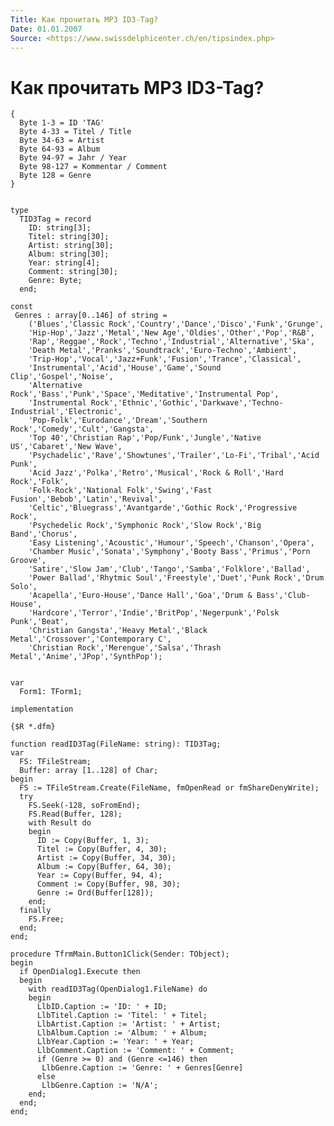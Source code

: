 ```yaml
---
Title: Как прочитать MP3 ID3-Tag?
Date: 01.01.2007
Source: <https://www.swissdelphicenter.ch/en/tipsindex.php>
---
```



Как прочитать MP3 ID3-Tag?
==========================

    { 
      Byte 1-3 = ID 'TAG' 
      Byte 4-33 = Titel / Title 
      Byte 34-63 = Artist 
      Byte 64-93 = Album 
      Byte 94-97 = Jahr / Year 
      Byte 98-127 = Kommentar / Comment 
      Byte 128 = Genre 
    } 
     
     
    type 
      TID3Tag = record 
        ID: string[3]; 
        Titel: string[30]; 
        Artist: string[30]; 
        Album: string[30]; 
        Year: string[4]; 
        Comment: string[30]; 
        Genre: Byte; 
      end; 
     
    const 
     Genres : array[0..146] of string = 
        ('Blues','Classic Rock','Country','Dance','Disco','Funk','Grunge', 
        'Hip-Hop','Jazz','Metal','New Age','Oldies','Other','Pop','R&B', 
        'Rap','Reggae','Rock','Techno','Industrial','Alternative','Ska', 
        'Death Metal','Pranks','Soundtrack','Euro-Techno','Ambient', 
        'Trip-Hop','Vocal','Jazz+Funk','Fusion','Trance','Classical', 
        'Instrumental','Acid','House','Game','Sound Clip','Gospel','Noise', 
        'Alternative Rock','Bass','Punk','Space','Meditative','Instrumental Pop', 
        'Instrumental Rock','Ethnic','Gothic','Darkwave','Techno-Industrial','Electronic', 
        'Pop-Folk','Eurodance','Dream','Southern Rock','Comedy','Cult','Gangsta', 
        'Top 40','Christian Rap','Pop/Funk','Jungle','Native US','Cabaret','New Wave', 
        'Psychadelic','Rave','Showtunes','Trailer','Lo-Fi','Tribal','Acid Punk', 
        'Acid Jazz','Polka','Retro','Musical','Rock & Roll','Hard Rock','Folk', 
        'Folk-Rock','National Folk','Swing','Fast Fusion','Bebob','Latin','Revival', 
        'Celtic','Bluegrass','Avantgarde','Gothic Rock','Progressive Rock', 
        'Psychedelic Rock','Symphonic Rock','Slow Rock','Big Band','Chorus', 
        'Easy Listening','Acoustic','Humour','Speech','Chanson','Opera', 
        'Chamber Music','Sonata','Symphony','Booty Bass','Primus','Porn Groove', 
        'Satire','Slow Jam','Club','Tango','Samba','Folklore','Ballad', 
        'Power Ballad','Rhytmic Soul','Freestyle','Duet','Punk Rock','Drum Solo', 
        'Acapella','Euro-House','Dance Hall','Goa','Drum & Bass','Club-House', 
        'Hardcore','Terror','Indie','BritPop','Negerpunk','Polsk Punk','Beat', 
        'Christian Gangsta','Heavy Metal','Black Metal','Crossover','Contemporary C', 
        'Christian Rock','Merengue','Salsa','Thrash Metal','Anime','JPop','SynthPop'); 
     
     
    var 
      Form1: TForm1; 
     
    implementation 
     
    {$R *.dfm} 
     
    function readID3Tag(FileName: string): TID3Tag; 
    var 
      FS: TFileStream; 
      Buffer: array [1..128] of Char; 
    begin 
      FS := TFileStream.Create(FileName, fmOpenRead or fmShareDenyWrite); 
      try 
        FS.Seek(-128, soFromEnd); 
        FS.Read(Buffer, 128); 
        with Result do 
        begin 
          ID := Copy(Buffer, 1, 3); 
          Titel := Copy(Buffer, 4, 30); 
          Artist := Copy(Buffer, 34, 30); 
          Album := Copy(Buffer, 64, 30); 
          Year := Copy(Buffer, 94, 4); 
          Comment := Copy(Buffer, 98, 30); 
          Genre := Ord(Buffer[128]); 
        end; 
      finally 
        FS.Free; 
      end; 
    end; 
     
    procedure TfrmMain.Button1Click(Sender: TObject); 
    begin 
      if OpenDialog1.Execute then 
      begin 
        with readID3Tag(OpenDialog1.FileName) do 
        begin 
          LlbID.Caption := 'ID: ' + ID; 
          LlbTitel.Caption := 'Titel: ' + Titel; 
          LlbArtist.Caption := 'Artist: ' + Artist; 
          LlbAlbum.Caption := 'Album: ' + Album; 
          LlbYear.Caption := 'Year: ' + Year; 
          LlbComment.Caption := 'Comment: ' + Comment; 
          if (Genre >= 0) and (Genre <=146) then 
           LlbGenre.Caption := 'Genre: ' + Genres[Genre] 
          else 
           LlbGenre.Caption := 'N/A'; 
        end; 
      end; 
    end; 

